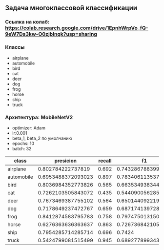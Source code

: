 ## Задача многоклассовой классификации

### Ссылка на колаб: https://colab.research.google.com/drive/1EpnhWrpVo_fQ-9eW7Ds3kw-O0zjblnqk?usp=sharing

### Классы
- airplane 
- automobile
- bird
- cat
- deer
- dog
- frog
- horse
- ship
- truck

### Архитектура: MobileNetV2
- optimizer: Adam
- lr:0.001
- beta_1, beta_2 по умолчанию
- epochs: 10
- batch: 32

| class      | presicion          | recall | f1                 |
|------------|--------------------|--------|--------------------|
| airplane   | 0.802784222737819  | 0.692  | 0.7432867883995703 |
| automobile | 0.6953488372093023 | 0.897  | 0.783406113537118  |
| bird       | 0.8036984352773826 | 0.565  | 0.6635349383440986 |
| cat        | 0.7262103505843072 | 0.435  | 0.5440900562851781 |
| deer       | 0.7673469387755102 | 0.564  | 0.6501440922190201 |
| dog        | 0.7178649237472767 | 0.659  | 0.6871741397288843 |
| frog       | 0.8412874583795783 | 0.758  | 0.7974750131509734 |
| horse      | 0.6276363636363637 | 0.863  | 0.7267368421052632 |
| ship       | 0.7954285714285714 | 0.696  | 0.7424             |
| truck      | 0.5424799081515499 | 0.945  | 0.6892778993435448 |
